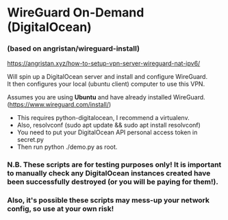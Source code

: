 # WireGuard On-Demand (DigitalOcean)
### (based on angristan/wireguard-install)
https://angristan.xyz/how-to-setup-vpn-server-wireguard-nat-ipv6/
  
Will spin up a DigitalOcean server and install and configure WireGuard.  
It then configures your local (ubuntu client) computer to use this VPN.  
  
Assumes you are using **Ubuntu** and have already installed WireGuard.  
(https://www.wireguard.com/install/)  
  
* This requires python-digitalocean, I recommend a virtualenv.
* Also, resolvconf (sudo apt update && sudo apt install resolvconf)
* You need to put your DigitalOcean API personal access token in secret.py
* Then run python ./demo.py as root.
  
### N.B. These scripts are for testing purposes only! It is important to manually check any DigitalOcean instances created have been successfully destroyed (or you will be paying for them!).  
### Also, it's possible these scripts may mess-up your network config, so use at your own risk!
